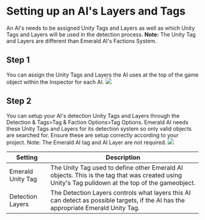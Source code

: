 # Setting up an AI's Layers and Tags
An AI's needs to be assigned Unity Tags and Layers as well as which Unity Tags and Layers will be used in the detection process. **Note:** The Unity Tag and Layers are different than Emerald AI's Factions System. 

## Step 1
You can assign the Unity Tags and Layers the AI uses at the top of the game object within the Inspector for each AI.
![](https://i.imgur.com/a6IoPfP.png)

## Step 2
You can setup your AI's detection Unity Tags and Layers through the Detection & Tags>Tag & Faction Options>Tag Options. Emerald AI needs these Unity Tags and Layers for its detection system so only valid objects are searched for. Ensure these are setup correctly according to your project. Note: The Emerald AI tag and AI Layer are not required.
![](https://i.imgur.com/W3cEGXn.png)

| Setting  | Description |
| ------------- | ------------- |
| Emerald Unity Tag  | The Unity Tag used to define other Emerald AI objects. This is the tag that was created using Unity's Tag pulldown at the top of the gameobject.  |
| Detection Layers  | The Detection Layers controls what layers this AI can detect as possible targets, if the AI has the appropriate Emerald Unity Tag.  |